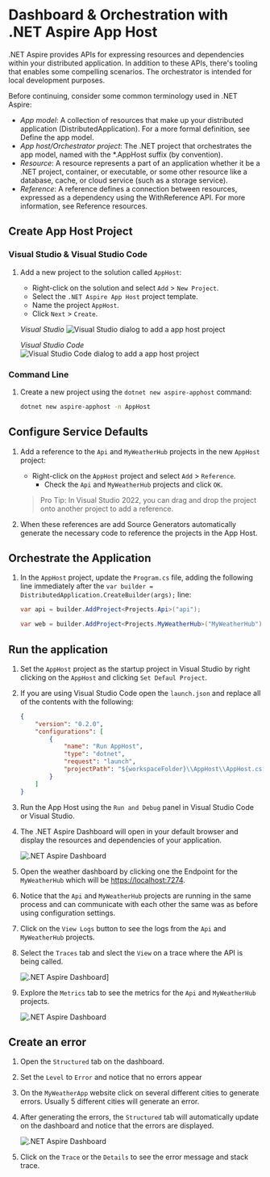 # Dashboard & Orchestration with .NET Aspire App Host

.NET Aspire provides APIs for expressing resources and dependencies within your distributed application. In addition to these APIs, there's tooling that enables some compelling scenarios. The orchestrator is intended for local development purposes.

Before continuing, consider some common terminology used in .NET Aspire:

* *App model*: A collection of resources that make up your distributed application (DistributedApplication). For a more formal definition, see Define the app model.
* *App host/Orchestrator project*: The .NET project that orchestrates the app model, named with the *.AppHost suffix (by convention).
* *Resource*: A resource represents a part of an application whether it be a .NET project, container, or executable, or some other resource like a database, cache, or cloud service (such as a storage service).
* *Reference*: A reference defines a connection between resources, expressed as a dependency using the WithReference API. For more information, see Reference resources.


## Create App Host Project

### Visual Studio & Visual Studio Code

1. Add a new project to the solution called `AppHost`:

	- Right-click on the solution and select `Add` > `New Project`.
	- Select the `.NET Aspire App Host` project template.
	- Name the project `AppHost`.
	- Click `Next` > `Create`.

	*Visual Studio*
	![Visual Studio dialog to add a app host project](./media/vs-add-apphost.png)

	*Visual Studio Code*
	![Visual Studio Code dialog to add a app host project](./media/vsc-add-apphost.png)


### Command Line

1. Create a new project using the `dotnet new aspire-apphost` command:

	```bash
	dotnet new aspire-apphost -n AppHost
	```

## Configure Service Defaults

1. Add a reference to the `Api` and `MyWeatherHub` projects in the new `AppHost` project:

	- Right-click on the `AppHost` project and select `Add` > `Reference`.
		- Check the `Api` and `MyWeatherHub` projects and click `OK`.

	> Pro Tip: In Visual Studio 2022, you can drag and drop the project onto another project to add a reference.
1. When these references are add Source Generators automatically generate the necessary code to reference the projects in the App Host.


## Orchestrate the Application

1. In the `AppHost` project, update the `Program.cs` file, adding the following line immediately after the `var builder = DistributedApplication.CreateBuilder(args);` line:

	```csharp
	var api = builder.AddProject<Projects.Api>("api");

	var web = builder.AddProject<Projects.MyWeatherHub>("MyWeatherHub");
	```

## Run the application

1. Set the `AppHost` project as the startup project in Visual Studio by right clicking on the `AppHost` and clicking `Set Defaul Project`.
1. If you are using Visual Studio Code open the `launch.json` and replace all of the contents with the following:
	```json
	{
        "version": "0.2.0",
        "configurations": [
            {
                "name": "Run AppHost",
                "type": "dotnet",
                "request": "launch",
                "projectPath": "${workspaceFolder}\\AppHost\\AppHost.csproj"
            }
        ]
    }
	```
1. Run the App Host using the `Run and Debug` panel in Visual Studio Code or Visual Studio.
1. The .NET Aspire Dashboard will open in your default browser and display the resources and dependencies of your application.

	![.NET Aspire Dashboard](./media/dashboard.png)

1. Open the weather dashboard by clicking one the Endpoint for the `MyWeatherHub` which will be [https://localhost:7274](https://localhost:7274).
1. Notice that the `Api` and `MyWeatherHub` projects are running in the same process and can communicate with each other the same was as before using configuration settings.
1. Click on the `View Logs` button to see the logs from the `Api` and `MyWeatherHub` projects.
1. Select the `Traces` tab and slect the `View` on a trace where the API is being called.

	![.NET Aspire Dashboard](./media/dashboard-trace.png)]

1. Explore the `Metrics` tab to see the metrics for the `Api` and `MyWeatherHub` projects.

	![.NET Aspire Dashboard](./media/dashboard-metrics.png)

## Create an error
1. Open the `Structured` tab on the dashboard.
1. Set the `Level` to `Error` and notice that no errors appear
1. On the `MyWeatherApp` website click on several different cities to generate errors. Usually 5 different cities will generate an error.
1. After generating the errors, the `Structured` tab will automatically update on the dashboard and notice that the errors are displayed.

	![.NET Aspire Dashboard](./media/dashboard-error.png)
1. Click on the `Trace` or the `Details` to see the error message and stack trace.

